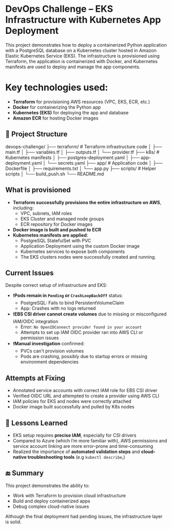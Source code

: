# DevOps Challenge – EKS Infrastructure with Kubernetes App Deployment

This project demonstrates how to deploy a containerized Python application with a PostgreSQL database on a Kubernetes cluster hosted in Amazon Elastic Kubernetes Service (EKS). The infrastructure is provisioned using Terraform, the application is containerized with Docker, and Kubernetes manifests are used to deploy and manage the app components.

# Key technologies used:

- **Terraform** for provisioning AWS resources (VPC, EKS, ECR, etc.)
- **Docker** for containerizing the Python app
- **Kubernetes (EKS)** for deploying the app and database
- **Amazon ECR** for hosting Docker images


## 📌 Project Structure

devops-challenge/
├── terraform/ # Terraform infrastructure code
│ ├── main.tf
│ ├── variables.tf
│ ├── outputs.tf
│ └── provider.tf
├── k8s/ # Kubernetes manifests
│ ├── postgres-deployment.yaml
│ ├── app-deployment.yaml
│ └── secrets.yaml
├── app/ # Application code
│ ├── Dockerfile
│ ├── requirements.txt
│ └── app.py
├── scripts/ # Helper scripts
│ └── build_push.sh
└── README.md

## What is provisioned

- **Terraform successfully provisions the entire infrastructure on AWS**, including:
  - VPC, subnets, IAM roles
  - EKS Cluster and managed node groups
  - ECR repository for Docker images
- **Docker image is built and pushed to ECR**
- **Kubernetes manifests are applied**:
  - PostgreSQL StatefulSet with PVC
  - Application Deployment using the custom Docker image
  - Kubernetes services to expose both components
  - The EKS clusters nodes were successfully created and running.

## Current Issues

Despite correct setup of infrastructure and EKS:

- ❗️**Pods remain in `Pending` or `CrashLoopBackOff`** status:
  - PostgreSQL: Fails to bind PersistentVolumeClaim
  - App: Crashes with no logs returned
- ❗️**EBS CSI driver cannot create volumes** due to missing or misconfigured IAM/OIDC integration
  - Error: `No OpenIDConnect provider found in your account`
  - Attempts to set up IAM OIDC provider ran into AWS CLI or permission issues
- ❗️**Manual investigation** confirmed:
  - PVCs can't provision volumes
  - Pods are crashing, possibly due to startup errors or missing environment dependencies

## Attempts at Fixing

- Annotated service accounts with correct IAM role for EBS CSI driver
- Verified OIDC URL and attempted to create a provider using AWS CLI
- IAM policies for EKS and nodes were correctly attached
- Docker image built successfully and pulled by K8s nodes

## 🧠 Lessons Learned

- EKS setup requires **precise IAM**, especially for CSI drivers
- Compared to Azure (which I’m more familiar with), AWS permissions and service account linking are more error-prone and time-consuming
- Realized the importance of **automated validation steps** and **cloud-native troubleshooting tools** (e.g  `kubectl describe`,)


## 🔚 Summary

This project demonstrates the ability to:

- Work with Terraform to provision cloud infrastructure
- Build and deploy containerized apps
- Debug complex cloud-native issues 

Although the final deployment had pending issues, the infrastructure layer is solid.